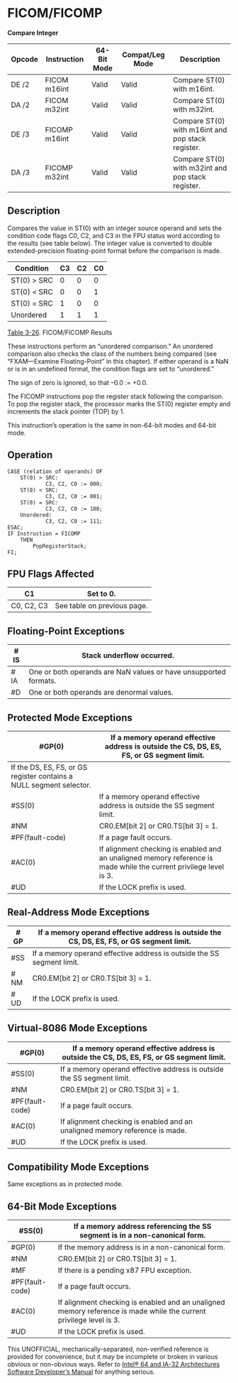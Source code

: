 # FICOM/FICOMP

**Compare Integer**

| Opcode | Instruction   | 64-Bit Mode | Compat/Leg Mode | Description                                       |
| ------ | ------------- | ----------- | --------------- | ------------------------------------------------- |
| DE /2  | FICOM m16int  | Valid       | Valid           | Compare ST(0) with m16int.                        |
| DA /2  | FICOM m32int  | Valid       | Valid           | Compare ST(0) with m32int.                        |
| DE /3  | FICOMP m16int | Valid       | Valid           | Compare ST(0) with m16int and pop stack register. |
| DA /3  | FICOMP m32int | Valid       | Valid           | Compare ST(0) with m32int and pop stack register. |

## Description

Compares the value in ST(0) with an integer source operand and sets the condition code flags C0, C2, and C3 in the FPU status word according to the results (see table below). The integer value is converted to double extended-precision floating-point format before the comparison is made.

| Condition   | C3  | C2  | C0  |
| ----------- | --- | --- | --- |
| ST(0) > SRC | 0   | 0   | 0   |
| ST(0) < SRC | 0   | 0   | 1   |
| ST(0) = SRC | 1   | 0   | 0   |
| Unordered   | 1   | 1   | 1   |

[Table 3-26](/x86/ficom:ficomp#tbl-3-26). FICOM/FICOMP Results

These instructions perform an “unordered comparison.” An unordered comparison also checks the class of the numbers being compared (see “FXAM—Examine Floating-Point” in this chapter). If either operand is a NaN or is in an undefined format, the condition flags are set to “unordered.”

The sign of zero is ignored, so that –0.0 := +0.0.

The FICOMP instructions pop the register stack following the comparison. To pop the register stack, the processor marks the ST(0) register empty and increments the stack pointer (TOP) by 1.

This instruction’s operation is the same in non-64-bit modes and 64-bit mode.

## Operation

```
CASE (relation of operands) OF
    ST(0) > SRC:
            C3, C2, C0 := 000;
    ST(0) < SRC:
            C3, C2, C0 := 001;
    ST(0) = SRC:
            C3, C2, C0 := 100;
    Unordered:
            C3, C2, C0 := 111;
ESAC;
IF Instruction = FICOMP
    THEN
        PopRegisterStack;
FI;

```

## FPU Flags Affected

| C1         | Set to 0.                   |
| ---------- | --------------------------- |
| C0, C2, C3 | See table on previous page. |

## Floating-Point Exceptions

| \#​IS | Stack underflow occurred.                                        |
| ----- | ---------------------------------------------------------------- |
| \#​IA | One or both operands are NaN values or have unsupported formats. |
| #​D   | One or both operands are denormal values.                        |

## Protected Mode Exceptions

| \#​​​​GP(0)                                                         | If a memory operand effective address is outside the CS, DS, ES, FS, or GS segment limit.                          |
| ------------------------------------------------------------------- | ------------------------------------------------------------------------------------------------------------------ |
| If the DS, ES, FS, or GS register contains a NULL segment selector. |
| \#​​​​​SS(0)                                                        | If a memory operand effective address is outside the SS segment limit.                                             |
| \#​NM                                                               | CR0.EM[bit 2] or CR0.TS[bit 3] = 1.                                                                                |
| \#​PF(fault-code)                                                   | If a page fault occurs.                                                                                            |
| \#​AC(0)                                                            | If alignment checking is enabled and an unaligned memory reference is made while the current privilege level is 3. |
| #​​​UD                                                              | If the LOCK prefix is used.                                                                                        |

## Real-Address Mode Exceptions

| \#​​​​GP  | If a memory operand effective address is outside the CS, DS, ES, FS, or GS segment limit. |
| --------- | ----------------------------------------------------------------------------------------- |
| \#​​​​​SS | If a memory operand effective address is outside the SS segment limit.                    |
| \#​NM     | CR0.EM[bit 2] or CR0.TS[bit 3] = 1.                                                       |
| #​​​UD    | If the LOCK prefix is used.                                                               |

## Virtual-8086 Mode Exceptions

| \#​​​​GP(0)       | If a memory operand effective address is outside the CS, DS, ES, FS, or GS segment limit. |
| ----------------- | ----------------------------------------------------------------------------------------- |
| \#​​​​​SS(0)      | If a memory operand effective address is outside the SS segment limit.                    |
| \#​NM             | CR0.EM[bit 2] or CR0.TS[bit 3] = 1.                                                       |
| \#​PF(fault-code) | If a page fault occurs.                                                                   |
| \#​AC(0)          | If alignment checking is enabled and an unaligned memory reference is made.               |
| #​​​UD            | If the LOCK prefix is used.                                                               |

## Compatibility Mode Exceptions

Same exceptions as in protected mode.

## 64-Bit Mode Exceptions

| \#​​​​​SS(0)      | If a memory address referencing the SS segment is in a non-canonical form.                                         |
| ----------------- | ------------------------------------------------------------------------------------------------------------------ |
| \#​​​​GP(0)       | If the memory address is in a non-canonical form.                                                                  |
| \#​NM             | CR0.EM[bit 2] or CR0.TS[bit 3] = 1.                                                                                |
| \#​​MF            | If there is a pending x87 FPU exception.                                                                           |
| \#​PF(fault-code) | If a page fault occurs.                                                                                            |
| \#​AC(0)          | If alignment checking is enabled and an unaligned memory reference is made while the current privilege level is 3. |
| #​​​UD            | If the LOCK prefix is used.                                                                                        |

This UNOFFICIAL, mechanically-separated, non-verified reference is provided for convenience, but it may be
incomplete or broken in various obvious or non-obvious
ways. Refer to [Intel® 64 and IA-32 Architectures Software Developer’s Manual](https://software.intel.com/en-us/download/intel-64-and-ia-32-architectures-sdm-combined-volumes-1-2a-2b-2c-2d-3a-3b-3c-3d-and-4) for anything serious.
